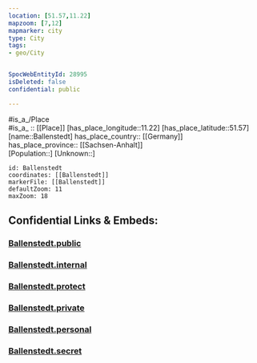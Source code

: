 ```yaml
---
location: [51.57,11.22] 
mapzoom: [7,12] 
mapmarker: city 
type: City
tags:
- geo/City


SpocWebEntityId: 28995
isDeleted: false
confidential: public

---
```

#is_a_/Place  
#is_a_ :: [[Place]] 
[has_place_longitude::11.22] 
[has_place_latitude::51.57] 
[name::Ballenstedt] 
has_place_country:: [[Germany]]  
has_place_province:: [[Sachsen-Anhalt]]  
[Population::] 
[Unknown::] 


```leaflet
id: Ballenstedt
coordinates: [[Ballenstedt]] 
markerFile: [[Ballenstedt]] 
defaultZoom: 11 
maxZoom: 18
```


## Confidential Links & Embeds: 

### [Ballenstedt.public](/_public/\Earth\Continent\Europe\Europe~Central\Germany\Germany~East\Sachsen-Anhalt\counties~SA\Mansfeld-Südharz\cities~Mansfeld\Sangerhausen\CityBallenstedt.public.md) 

### [Ballenstedt.internal](/_internal/\Earth\Continent\Europe\Europe~Central\Germany\Germany~East\Sachsen-Anhalt\counties~SA\Mansfeld-Südharz\cities~Mansfeld\Sangerhausen\CityBallenstedt.internal.md) 

### [Ballenstedt.protect](/_protect/\Earth\Continent\Europe\Europe~Central\Germany\Germany~East\Sachsen-Anhalt\counties~SA\Mansfeld-Südharz\cities~Mansfeld\Sangerhausen\CityBallenstedt.protect.md) 

### [Ballenstedt.private](/_private/\Earth\Continent\Europe\Europe~Central\Germany\Germany~East\Sachsen-Anhalt\counties~SA\Mansfeld-Südharz\cities~Mansfeld\Sangerhausen\CityBallenstedt.private.md) 

### [Ballenstedt.personal](/_personal/\Earth\Continent\Europe\Europe~Central\Germany\Germany~East\Sachsen-Anhalt\counties~SA\Mansfeld-Südharz\cities~Mansfeld\Sangerhausen\CityBallenstedt.personal.md) 

### [Ballenstedt.secret](/_secret/\Earth\Continent\Europe\Europe~Central\Germany\Germany~East\Sachsen-Anhalt\counties~SA\Mansfeld-Südharz\cities~Mansfeld\Sangerhausen\CityBallenstedt.secret.md)

